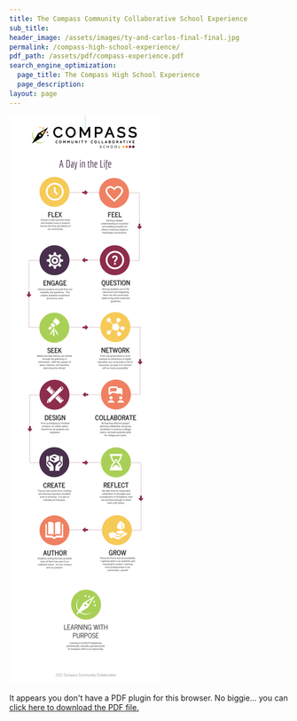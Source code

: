 ```yaml
---
title: The Compass Community Collaborative School Experience
sub_title:
header_image: /assets/images/ty-and-carlos-final-final.jpg
permalink: /compass-high-school-experience/
pdf_path: /assets/pdf/compass-experience.pdf
search_engine_optimization:
  page_title: The Compass High School Experience
  page_description:
layout: page
---
```



![](/assets/images/versions/b082b427-a1c1-468f-b2fe-46bfb07767e3-2---x----2500-9375x---.png)

<object data="/assets/pdf/compass-experience.pdf#page=1&amp;zoom=100" type="application/pdf" width="100%" height="800px" internalinstanceid="11">It appears you don't have a PDF plugin for this browser. No biggie... you can [click here to download the PDF file.](/assets/pdf/compass-experience.pdf)</object>